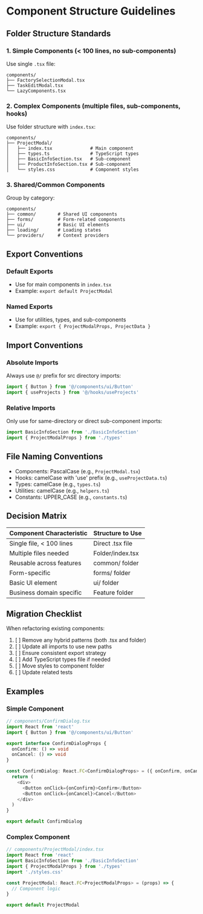 # Component Structure Guidelines

## Folder Structure Standards

### 1. Simple Components (< 100 lines, no sub-components)
Use single `.tsx` file:
```
components/
├── FactorySelectionModal.tsx
├── TaskEditModal.tsx
└── LazyComponents.tsx
```

### 2. Complex Components (multiple files, sub-components, hooks)
Use folder structure with `index.tsx`:
```
components/
├── ProjectModal/
│   ├── index.tsx              # Main component
│   ├── types.ts               # TypeScript types
│   ├── BasicInfoSection.tsx   # Sub-component
│   ├── ProductInfoSection.tsx # Sub-component
│   └── styles.css             # Component styles
```

### 3. Shared/Common Components
Group by category:
```
components/
├── common/        # Shared UI components
├── forms/         # Form-related components
├── ui/            # Basic UI elements
├── loading/       # Loading states
└── providers/     # Context providers
```

## Export Conventions

### Default Exports
- Use for main components in `index.tsx`
- Example: `export default ProjectModal`

### Named Exports
- Use for utilities, types, and sub-components
- Example: `export { ProjectModalProps, ProjectData }`

## Import Conventions

### Absolute Imports
Always use `@/` prefix for src directory imports:
```typescript
import { Button } from '@/components/ui/Button'
import { useProjects } from '@/hooks/useProjects'
```

### Relative Imports
Only use for same-directory or direct sub-component imports:
```typescript
import BasicInfoSection from './BasicInfoSection'
import { ProjectModalProps } from './types'
```

## File Naming Conventions

- Components: PascalCase (e.g., `ProjectModal.tsx`)
- Hooks: camelCase with 'use' prefix (e.g., `useProjectData.ts`)
- Types: camelCase (e.g., `types.ts`)
- Utilities: camelCase (e.g., `helpers.ts`)
- Constants: UPPER_CASE (e.g., `constants.ts`)

## Decision Matrix

| Component Characteristic | Structure to Use |
|-------------------------|------------------|
| Single file, < 100 lines | Direct .tsx file |
| Multiple files needed | Folder/index.tsx |
| Reusable across features | common/ folder |
| Form-specific | forms/ folder |
| Basic UI element | ui/ folder |
| Business domain specific | Feature folder |

## Migration Checklist

When refactoring existing components:

1. [ ] Remove any hybrid patterns (both .tsx and folder)
2. [ ] Update all imports to use new paths
3. [ ] Ensure consistent export strategy
4. [ ] Add TypeScript types file if needed
5. [ ] Move styles to component folder
6. [ ] Update related tests

## Examples

### Simple Component
```typescript
// components/ConfirmDialog.tsx
import React from 'react'
import { Button } from '@/components/ui/Button'

export interface ConfirmDialogProps {
  onConfirm: () => void
  onCancel: () => void
}

const ConfirmDialog: React.FC<ConfirmDialogProps> = ({ onConfirm, onCancel }) => {
  return (
    <div>
      <Button onClick={onConfirm}>Confirm</Button>
      <Button onClick={onCancel}>Cancel</Button>
    </div>
  )
}

export default ConfirmDialog
```

### Complex Component
```typescript
// components/ProjectModal/index.tsx
import React from 'react'
import BasicInfoSection from './BasicInfoSection'
import { ProjectModalProps } from './types'
import './styles.css'

const ProjectModal: React.FC<ProjectModalProps> = (props) => {
  // Component logic
}

export default ProjectModal
```